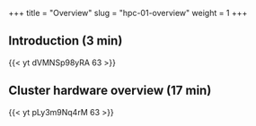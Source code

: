 +++
title = "Overview"
slug = "hpc-01-overview"
weight = 1
+++

## Introduction (3 min)

<!-- 01a-intro.mp4 -->
{{< yt dVMNSp98yRA 63 >}}

## Cluster hardware overview (17 min)

<!-- 01b-overview.mp4 -->
{{< yt pLy3m9Nq4rM 63 >}}
